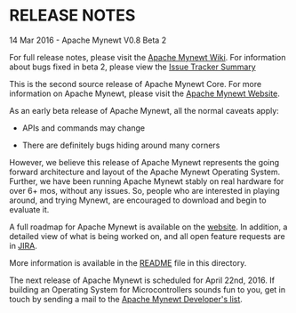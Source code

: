 # RELEASE NOTES

14 Mar 2016 - Apache Mynewt V0.8 Beta 2 

For full release notes, please visit the 
[Apache Mynewt Wiki](https://cwiki.apache.org/confluence/display/MYNEWT/Release+Notes).
For information about bugs fixed in beta 2, please view the 
[Issue Tracker Summary](https://issues.apache.org/jira/secure/ReleaseNote.jspa?projectId=12319221&version=12334805)

This is the second source release of Apache Mynewt Core.  For more 
information on Apache Mynewt, please visit the 
[Apache Mynewt Website](https://mynewt.apache.org/).  

As an early beta release of Apache Mynewt, all the normal caveats apply:

  * APIs and commands may change

  * There are definitely bugs hiding around many corners

However, we believe this release of Apache Mynewt represents the going forward 
architecture and layout of the Apache Mynewt Operating System.  Further, we have 
been running Apache Mynewt stably on real hardware for over 6+ mos, without 
any issues.  So, people who are interested in playing around, and trying Mynewt,
are encouraged to download and begin to evaluate it.

A full roadmap for Apache Mynewt is available on the [website](http://mynewt.apache.org/about/).
In addition, a detailed view of what is being worked on, and all open feature 
requests are in 
[JIRA](https://issues.apache.org/jira/browse/MYNEWT/?selectedTab=com.atlassian.jira.jira-projects-plugin:roadmap-panel).

More information is available in the [README](/README.md) file in this directory.

The next release of Apache Mynewt is scheduled for April 22nd, 2016.  If building 
an Operating System for Microcontrollers sounds fun to you, get in touch by sending
a mail to the [Apache Mynewt Developer's list](mailto:dev@mynewt.incubator.apache.org).

